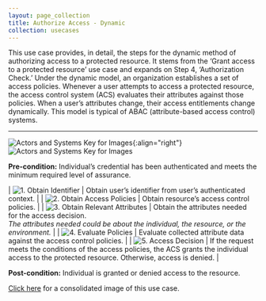 ```yaml
---
layout: page_collection
title: Authorize Access - Dynamic
collection: usecases
---
```


This use case provides, in detail, the steps for the dynamic method of authorizing access to a protected resource. It stems from the ‘Grant access to a protected resource’ use case and expands on Step 4, ‘Authorization Check.’
Under the dynamic model, an organization establishes a set of access policies.  Whenever a user attempts to access a protected resource, the access control system (ACS) evaluates their attributes against those policies. When a user’s attributes change, their access entitlements change dynamically.
This model is typical of ABAC (attribute-based access control) systems.

---

![Actors and Systems Key for Images](../../img/usecases/authorizationlabel.png){:align="right"}
![Actors and Systems Key for Images](../../img/usecases/dynamickey.png)

**Pre-condition:** Individual’s credential has been authenticated and meets the minimum required level of assurance.   

| ![1. Obtain Identifier](../../img/usecases/dynamic1.png)  | Obtain user’s identifier from user’s authenticated context. |
| ![2. Obtain Access Policies](../../img/usecases/dynamic2.png)  | Obtain resource’s access control policies. |
| ![3. Obtain Relevant Attributes](../../img/usecases/dynamic3.png)  | Obtain the attributes needed for the access decision. <br/><em>The attributes needed could be about the individual, the resource, or the environment. </em> |
| ![4. Evaluate Policies](../../img/usecases/dynamic4.png)  | Evaluate collected attribute data against the access control policies. |
| ![5. Access Decision](../../img/usecases/dynamic5.png)  | If the request meets the conditions of the access policies, the ACS grants the individual access to the protected resource. Otherwise, access is denied. |

**Post-condition:** Individual is granted or denied access to the resource.

[Click here](../../img/AuthorizeDynamic.png) for a consolidated image of this use case.
